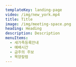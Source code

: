 ```yaml
---
templateKey: landing-page
video: /img/new_york.mp4
title: Title
image: /img/meeting-space.png
heading: Heading
description: Description
menuItems:
  - 새가족등록안내
  - 예배시간
  - 금주의 주보
  - 목양칼럼
---
```


